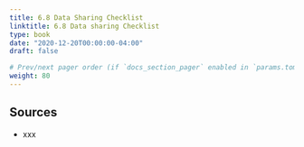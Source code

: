 ```yaml
---
title: 6.8 Data Sharing Checklist
linktitle: 6.8 Data sharing Checklist
type: book
date: "2020-12-20T00:00:00-04:00"
draft: false

# Prev/next pager order (if `docs_section_pager` enabled in `params.toml`)
weight: 80
---
```


## Sources
- xxx